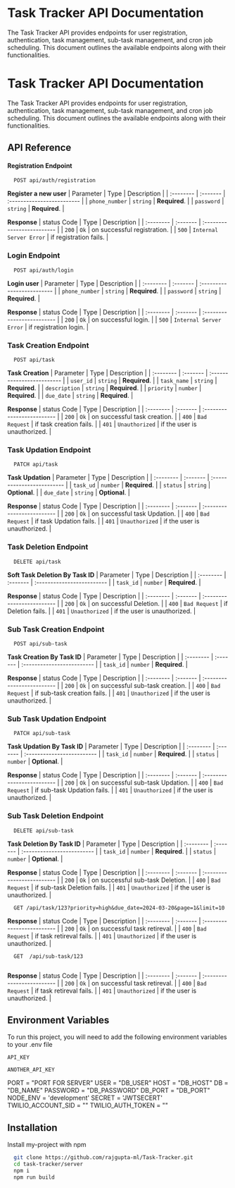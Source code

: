 
# Task Tracker API Documentation

The Task Tracker API provides endpoints for user registration, authentication, task management, sub-task management, and cron job scheduling. This document outlines the available endpoints along with their functionalities.


# Task Tracker API Documentation

The Task Tracker API provides endpoints for user registration, authentication, task management, sub-task management, and cron job scheduling. This document outlines the available endpoints along with their functionalities.


## API Reference

#### Registration Endpoint

```http
  POST api/auth/registration
```
**Register a new user**
| Parameter | Type     | Description                |
| :-------- | :------- | :------------------------- |
| `phone_number` | `string` | **Required**. |
| `password` | `string` | **Required**. |

**Response**
| status Code | Type     | Description                |
| :-------- | :------- | :------------------------- |
| `200` | `Ok` | on successful registration. |
| `500` | `Internal Server Error` | if registration fails. |


### Login Endpoint 
```http
  POST api/auth/login
```
**Login user**
| Parameter | Type     | Description                |
| :-------- | :------- | :------------------------- |
| `phone_number` | `string` | **Required**. |
| `password` | `string` | **Required**. |

**Response**
| status Code | Type     | Description                |
| :-------- | :------- | :------------------------- |
| `200` | `Ok` | on successful login. |
| `500` | `Internal Server Error` | if registration login. |

### Task Creation Endpoint 
```http
  POST api/task
```
**Task Creation**
| Parameter | Type     | Description                |
| :-------- | :------- | :------------------------- |
| `user_id` | `string` | **Required**. |
| `task_name` | `string` | **Required**. |
| `description` | `string` | **Required**. |
| `priority` | `number` | **Required**. |
| `due_date` | `string` | **Required**. |

**Response**
| status Code | Type     | Description                |
| :-------- | :------- | :------------------------- |
| `200` | `Ok` | on successful task creation. |
| `400` | `Bad Request` | if task creation fails. |
| `401` | `Unauthorized` | if the user is unauthorized. |

### Task Updation Endpoint 
```http
  PATCH api/task
```
**Task Updation**
| Parameter | Type     | Description                |
| :-------- | :------- | :------------------------- |
| `task_ud` | `number` | **Required**. |
| `status` | `string` | **Optional**. |
| `due_date` | `string` | **Optional**. |

**Response**
| status Code | Type     | Description                |
| :-------- | :------- | :------------------------- |
| `200` | `Ok` | on successful task Updation. |
| `400` | `Bad Request` | if task Updation fails. |
| `401` | `Unauthorized` | if the user is unauthorized. |

### Task Deletion Endpoint 
```http
  DELETE api/task
```
**Soft Task Deletion By Task ID**
| Parameter | Type     | Description                |
| :-------- | :------- | :------------------------- |
| `task_id` | `number` | **Required**. |


**Response**
| status Code | Type     | Description                |
| :-------- | :------- | :------------------------- |
| `200` | `Ok` | on successful Deletion. |
| `400` | `Bad Request` | if Deletion fails. |
| `401` | `Unauthorized` | if the user is unauthorized. |

### Sub Task Creation Endpoint 
```http
  POST api/sub-task
```
**Task Creation By Task ID**
| Parameter | Type     | Description                |
| :-------- | :------- | :------------------------- |
| `task_id` | `number` | **Required**. |


**Response**
| status Code | Type     | Description                |
| :-------- | :------- | :------------------------- |
| `200` | `Ok` | on successful sub-task creation. |
| `400` | `Bad Request` | if sub-task creation fails. |
| `401` | `Unauthorized` | if the user is unauthorized. |


### Sub Task Updation Endpoint 
```http
  PATCH api/sub-task
```
**Task Updation By Task ID**
| Parameter | Type     | Description                |
| :-------- | :------- | :------------------------- |
| `task_id` | `number` | **Required**. |
| `status` | `number` | **Optional**. |


**Response**
| status Code | Type     | Description                |
| :-------- | :------- | :------------------------- |
| `200` | `Ok` | on successful sub-task Updation. |
| `400` | `Bad Request` | if sub-task Updation fails. |
| `401` | `Unauthorized` | if the user is unauthorized. |

### Sub Task Deletion Endpoint 
```http
  DELETE api/sub-task
```
**Task Deletion By Task ID**
| Parameter | Type     | Description                |
| :-------- | :------- | :------------------------- |
| `task_id` | `number` | **Required**. |
| `status` | `number` | **Optional**. |


**Response**
| status Code | Type     | Description                |
| :-------- | :------- | :------------------------- |
| `200` | `Ok` | on successful sub-task Deletion. |
| `400` | `Bad Request` | if sub-task Deletion fails. |
| `401` | `Unauthorized` | if the user is unauthorized. |


```http
  GET /api/task/123?priority=high&due_date=2024-03-20&page=1&limit=10

```

**Response**
| status Code | Type     | Description                |
| :-------- | :------- | :------------------------- |
| `200` | `Ok` | on successful task retireval. |
| `400` | `Bad Request` | if task retireval fails. |
| `401` | `Unauthorized` | if the user is unauthorized. |

```http
  GET  /api/sub-task/123


```

**Response**
| status Code | Type     | Description                |
| :-------- | :------- | :------------------------- |
| `200` | `Ok` | on successful task retireval. |
| `400` | `Bad Request` | if task retireval fails. |
| `401` | `Unauthorized` | if the user is unauthorized. |



## Environment Variables

To run this project, you will need to add the following environment variables to your .env file

`API_KEY`

`ANOTHER_API_KEY`

PORT = "PORT FOR SERVER"
USER = "DB_USER"
HOST = "DB_HOST"
DB = "DB_NAME"
PASSWORD = "DB_PASSWORD"
DB_PORT = "DB_PORT"
NODE_ENV = 'development'
SECRET = 'JWTSECERT'
TWILIO_ACCOUNT_SID = ""
TWILIO_AUTH_TOKEN = ""
## Installation

Install my-project with npm

```bash
  git clone https://github.com/rajgupta-ml/Task-Tracker.git
  cd task-tracker/server
  npm i 
  npm run build
```
    
